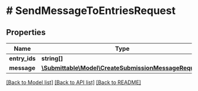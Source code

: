 # # SendMessageToEntriesRequest

## Properties

Name | Type | Description | Notes
------------ | ------------- | ------------- | -------------
**entry_ids** | **string[]** |  |
**message** | [**\Submittable\Model\CreateSubmissionMessageRequest**](CreateSubmissionMessageRequest.md) |  |

[[Back to Model list]](../../README.md#models) [[Back to API list]](../../README.md#endpoints) [[Back to README]](../../README.md)
